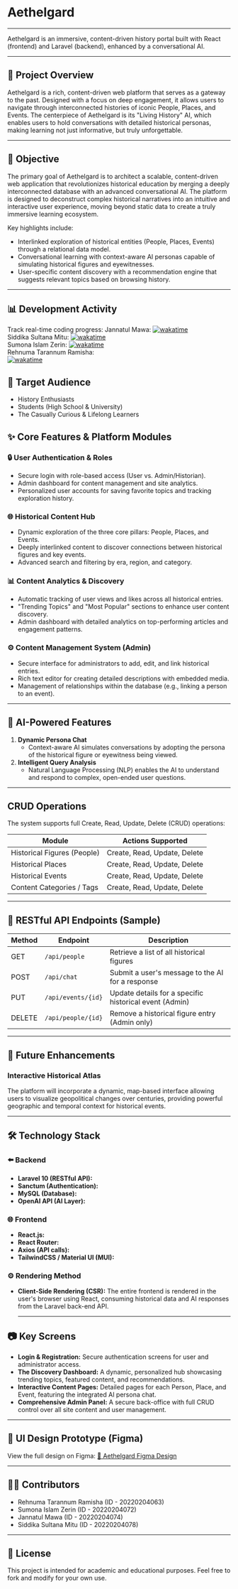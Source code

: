 # Aethelgard

<hr>
Aethelgard is an immersive, content-driven history portal built with React (frontend) and Laravel (backend), enhanced by a conversational AI.
<hr>

## 📌 Project Overview

Aethelgard is a rich, content-driven web platform that serves as a gateway to the past. Designed with a focus on deep engagement, it allows users to navigate through interconnected histories of iconic People, Places, and Events. The centerpiece of Aethelgard is its "Living History" AI, which enables users to hold conversations with detailed historical personas, making learning not just informative, but truly unforgettable.

<hr>

## 🎯 Objective

The primary goal of Aethelgard is to architect a scalable, content-driven web application that revolutionizes historical education by merging a deeply interconnected database with an advanced conversational AI. The platform is designed to deconstruct complex historical narratives into an intuitive and interactive user experience, moving beyond static data to create a truly immersive learning ecosystem.

Key highlights include:

- Interlinked exploration of historical entities (People, Places, Events) through a relational data model.
- Conversational learning with context-aware AI personas capable of simulating historical figures and eyewitnesses.
- User-specific content discovery with a recommendation engine that suggests relevant topics based on browsing history.

<hr>

## 📊 Development Activity

Track real-time coding progress:
Jannatul Mawa:
[![wakatime](https://wakatime.com/badge/user/f76851eb-d69c-4349-9076-432483fb64b8/project/7efb2184-4e45-436c-91b9-eaaf27a076c4.svg)](https://wakatime.com/badge/user/f76851eb-d69c-4349-9076-432483fb64b8/project/7efb2184-4e45-436c-91b9-eaaf27a076c4)
<br>
Siddika Sultana Mitu:
[![wakatime](https://wakatime.com/badge/user/477f582d-9b20-4035-93b6-873e173f480d/project/65c6bb7f-1d8c-4d44-9d61-cef1e7ed51f4.svg)](https://wakatime.com/badge/user/477f582d-9b20-4035-93b6-873e173f480d/project/65c6bb7f-1d8c-4d44-9d61-cef1e7ed51f4)
<br>
Sumona Islam Zerin:
[![wakatime](https://wakatime.com/badge/user/52089f7d-d32f-4e33-a533-7f9c53414b7a/project/2f9eea8c-2fe6-45e0-b8fd-494cefff0f7b.svg)](https://wakatime.com/badge/user/52089f7d-d32f-4e33-a533-7f9c53414b7a/project/2f9eea8c-2fe6-45e0-b8fd-494cefff0f7b)
<br>
Rehnuma Tarannum Ramisha:                   
[![wakatime](https://wakatime.com/badge/user/867df651-7e86-4c3e-9056-757055655484/project/9926df57-4d8a-408c-af99-42dc0bf8e4ec.svg)](https://wakatime.com/badge/user/867df651-7e86-4c3e-9056-757055655484/project/9926df57-4d8a-408c-af99-42dc0bf8e4ec)

## 👥 Target Audience

- History Enthusiasts
- Students (High School & University)
- The Casually Curious & Lifelong Learners

</hr>

## ✨ Core Features & Platform Modules

### 🔒 User Authentication & Roles
                                            
- Secure login with role-based access (User vs. Admin/Historian).
- Admin dashboard for content management and site analytics.
- Personalized user accounts for saving favorite topics and tracking exploration history.

### 🌐 Historical Content Hub

- Dynamic exploration of the three core pillars: People, Places, and Events.
- Deeply interlinked content to discover connections between historical figures and key events.
- Advanced search and filtering by era, region, and category.

### 📊 Content Analytics & Discovery

- Automatic tracking of user views and likes across all historical entries.
- "Trending Topics" and "Most Popular" sections to enhance user content discovery.
- Admin dashboard with detailed analytics on top-performing articles and engagement patterns.

### ⚙️ Content Management System (Admin)

- Secure interface for administrators to add, edit, and link historical entries.
- Rich text editor for creating detailed descriptions with embedded media.
- Management of relationships within the database (e.g., linking a person to an event).

<hr>

## 🤖 AI-Powered Features

1.  **Dynamic Persona Chat**
    - Context-aware AI simulates conversations by adopting the persona of the historical figure or eyewitness being viewed.
2.  **Intelligent Query Analysis**
    - Natural Language Processing (NLP) enables the AI to understand and respond to complex, open-ended user questions.

<hr>

## CRUD Operations

The system supports full Create, Read, Update, Delete (CRUD) operations:

| Module                      | Actions Supported            |
| --------------------------- | ---------------------------- |
| Historical Figures (People) | Create, Read, Update, Delete |
| Historical Places           | Create, Read, Update, Delete |
| Historical Events           | Create, Read, Update, Delete |
| Content Categories / Tags   | Create, Read, Update, Delete |

<hr>

## 🔗 RESTful API Endpoints (Sample)

| Method | Endpoint           | Description                                            |
| ------ | ------------------ | ------------------------------------------------------ |
| GET    | `/api/people`      | Retrieve a list of all historical figures              |
| POST   | `/api/chat`        | Submit a user's message to the AI for a response       |
| PUT    | `/api/events/{id}` | Update details for a specific historical event (Admin) |
| DELETE | `/api/people/{id}` | Remove a historical figure entry (Admin only)          |

<hr>

## 🔮 Future Enhancements

### Interactive Historical Atlas

The platform will incorporate a dynamic, map-based interface allowing users to visualize geopolitical changes over centuries, providing powerful geographic and temporal context for historical events.

<hr>

## 🛠 Technology Stack

### ⬅️ Backend

- **Laravel 10 (RESTful API):**
- **Sanctum (Authentication):**
- **MySQL (Database):**
- **OpenAI API (AI Layer):**

### 🌐 Frontend

- **React.js:**
- **React Router:**
- **Axios (API calls):**
- **TailwindCSS / Material UI (MUI):**

### ⚙️ Rendering Method

- **Client-Side Rendering (CSR):**
  The entire frontend is rendered in the user's browser using React, consuming historical data and AI responses from the Laravel back-end API.
  <hr>

## 📷 Key Screens

- **Login & Registration:** Secure authentication screens for user and administrator access.
- **The Discovery Dashboard:** A dynamic, personalized hub showcasing trending topics, featured content, and recommendations.
- **Interactive Content Pages:** Detailed pages for each Person, Place, and Event, featuring the integrated AI persona chat.
- **Comprehensive Admin Panel:** A secure back-office with full CRUD control over all site content and user management.

<hr>

## 🔗 UI Design Prototype (Figma)

View the full design on Figma:
[🔗 Aethelgard Figma Design](https://www.figma.com/design/WTwOHx4wF8CMn2VrnSePlp/AETHELGARD?node-id=0-1&p=f&t=F7H56o5M2qUA7LJ9-0)

<hr>

## 👩‍💻 Contributors

- Rehnuma Tarannum Ramisha (ID - 20220204063)
- Sumona Islam Zerin (ID - 20220204072)
- Jannatul Mawa (ID - 20220204074)
- Siddika Sultana Mitu (ID - 20220204078)

<hr>

## 📄 License

This project is intended for academic and educational purposes. Feel free to fork and modify for your own use.
